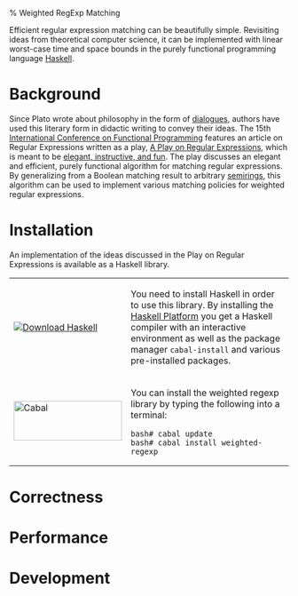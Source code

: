 % Weighted RegExp Matching

Efficient regular expression matching can be beautifully
simple. Revisiting ideas from theoretical computer science, it can be
implemented with linear worst-case time and space bounds in the purely
functional programming language [Haskell].

[Haskell]: http://hackage.haskell.org/platform/
[semirings]: http://en.wikipedia.org/wiki/Semiring

# Background

Since Plato wrote about philosophy in the form of [dialogues], authors
have used this literary form in didactic writing to convey their
ideas. The 15th [International Conference on Functional
Programming][ICFP] features an article on Regular Expressions written
as a play, [A Play on Regular Expressions][paper], which is meant to
be [elegant, instructive, and fun][Pearl]. The play discusses an
elegant and efficient, purely functional algorithm for matching
regular expressions. By generalizing from a Boolean matching result to
arbitrary [semirings], this algorithm can be used to implement various
matching policies for weighted regular expressions.

[dialogues]: http://en.wikipedia.org/wiki/Socratic_dialogue
[ICFP]: http://www.icfpconference.org/icfp2010/
[Pearl]: http://web.cecs.pdx.edu/~apt/icfp09_cfp.html#pearls
[paper]: regexp-play.pdf

# Installation

An implementation of the ideas discussed in the Play on Regular
Expressions is available as a Haskell library.

<table class="installation">

<tr><td>

[![Download
Haskell](http://hackage.haskell.org/platform/icons/button-100.png)](http://hackage.haskell.org/platform)

</td><td>

You need to install Haskell in order to use this library. By
installing the [Haskell Platform][Haskell] you get a Haskell compiler
with an interactive environment as well as the package manager
`cabal-install` and various pre-installed packages.

</td></tr><tr><td>

<img src="http://hackage.haskell.org/images/Cabal-light.png"
     alt="Cabal" width="195" height="71" />

</td><td>

You can install the weighted regexp library by typing the following
into a terminal:

    bash# cabal update
    bash# cabal install weighted-regexp

</td></tr>

</table>

# Correctness

# Performance

# Development


